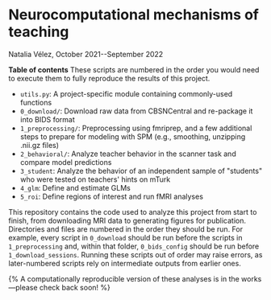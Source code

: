 # Neurocomputational mechanisms of teaching
Natalia Vélez, October 2021--September 2022

**Table of contents**
These scripts are numbered in the order you would need to execute them to fully reproduce the results of this project.

* `utils.py`: A project-specific module containing commonly-used functions
* `0_download/`: Download raw data from CBSNCentral and re-package it into BIDS format
* `1_preprocessing/`: Preprocessing using fmriprep, and a few additional steps to prepare for modeling with SPM (e.g., smoothing, unzipping .nii.gz files)
* `2_behavioral/`: Analyze teacher behavior in the scanner task and compare model predictions
* `3_student`: Analyze the behavior of an independent sample of "students" who were tested on teachers' hints on mTurk
* `4_glm`: Define and estimate GLMs
* `5_roi`: Define regions of interest and run fMRI analyses

This repository contains the code used to analyze this project from start to finish, from downloading MRI data to generating figures for publication. Directories and files are numbered in the order they should be run. For example, every script in `0_download` should be run before the scripts in `1_preprocessing` and, within that folder, `0_bids_config` should be run before `1_download_sessions`. Running these scripts out of order may raise errors, as later-numbered scripts rely on intermediate outputs from earlier ones.

{% A computationally reproducible version of these analyses is in the works—please check back soon! %}